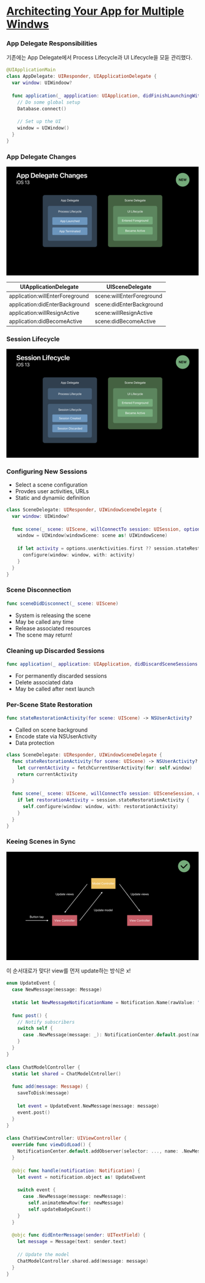 # [Architecting Your App for Multiple Windws](https://developer.apple.com/videos/play/wwdc2019/258/)

### App Delegate Responsibilities

기존에는 App Delegate에서 Process Lifecycle과 UI Lifecycle을 모둗 관리했다.

```swift
@UIApplicationMain
class AppDelegate: UIResponder, UIApplicationDelegate {
  var window: UIWindoow?
  
  func application(_ appplication: UIApplication, didFinishLaunchingWithOptions launchOptions: [UIApplication.LaunchOpptionKey: Any]?) -> Bool {
    // Do some global setup
    Database.connect()
    
    // Set up the UI
    window = UIWindow()
  }
}
```



### App Delegate Changes

![image](image/258_1.png)

| UIApplicationDelegate           | UISceneDelegate           |
| ------------------------------- | ------------------------- |
| application:willEnterForeground | scene:willEnterForeground |
| application:didEnterBackground  | scene:didEnterBackground  |
| application:willResignActive    | scene:willResignActive    |
| application:didBecomeActive     | scene:didBecomeActive     |



### Session Lifecycle

![image](image/258_2.png)



### Configuring New Sessions

* Select a scene configuration
* Provdes user activities, URLs
* Static and dynamiic definition



```swift
class SceneDelegate: UIResponder, UIWindowSceneDelegate {
  var window: UIWindow?
  
  func scene(_ scene: UIScene, willConnectTo session: UISession, options: .ConnectionOptions) {
    window = UIWindow(windowScene: scene as! UIWindowScene)
    
    if let activity = options.userActivities.first ?? session.stateRestorationActivity {
      configure(window: window, with: activity)
    }
  } 
}
```



### Scene Disconnection

```swift
func sceneDidDisconnect(_ scene: UIScene)
```



* System is releasing the scene
* May be called any time
* Release associated resources
* The scene may return!



### Cleaning up Discarded Sessions

```swift
func application(_ application: UIApplication, didDiscardSceneSessions sceneSessions: Set<UISceneSessions>)
```

* For permanently discarded sessions
* Delete associated data
* May be called after next launch



### Per-Scene State Restoration

```swift
func stateRestorationActivity(for scene: UIScene) -> NSUserActivity?
```

* Called on scene background
* Encode state via NSUserActivity
* Data protection



```swift
class SceneDelegate: UIResponder, UIWindowSceneDelegate {
  func stateRestorationActivity(for scene: UIScene) -> NSUserActivity? {
    let currentActivity = fetchCurrentUserActivity(for: self.window)
    return currentActivity
  }
  
  func scene(_ scene: UIScene, willConnectTo session: UISceneSession, otions: .ConnectionOptions) {
    if let restorationActivity = session.stateRestorationActivity {
      self.configure(window: window, with: restorationActivity)
    }
  }
}
```



### Keeing Scenes in Sync

![image](image/258_3.png)

이 순서대로가 맞다! view를 먼저 update하는 방식은 x!



```swift
enum UpdateEvent {
  case NewMessage(message: Message)
  
  static let NewMessageNotificationName = Notification.Name(rawValue: "NewMessage")
  
  func post() {
    // Notify subscribers
    switch self {
      case .NewMessage(message: _): NotificationCenter.default.post(name: UpdateEvent.NewMessageNotificationName, object: self)
    }
  }
}

class ChatModelController {
  static let shared = ChatModelCntroller()
  
  func add(message: Message) {
    saveToDisk(message)
    
    let event = UpdateEvent.NewMessage(message: message)
    event.post()
  }
}

class ChatViewController: UIViewController {
  override func viewDidLoad() {
    NotificationCenter.default.addObserver(selector: ..., name: .NewMessageNotificationName)
  }
  
  @objc func handle(notification: Notification) {
    let event = notification.object as! UpdateEvent
    
    switch event {
      case .NewMessage(message: newMessage):
      	self.animateNewRow(for: newMessage)
      	self.updateBadgeCount()
    }
  }
  
  @objc func didEnterMessage(sender: UITextField) {
    let message = Message(text: sender.text)
    
    // Update the model
    ChatModelController.shared.add(message: message)
  }
}
```

